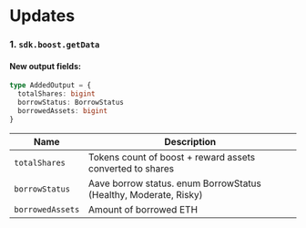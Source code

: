 # Updates
### 1. `sdk.boost.getData`

#### New output fields:

```ts
type AddedOutput = {
  totalShares: bigint
  borrowStatus: BorrowStatus
  borrowedAssets: bigint
}
```

| Name             | Description                                                      |
|------------------|------------------------------------------------------------------|
| `totalShares`    | Tokens count of boost + reward assets converted to shares        |
| `borrowStatus`   | Aave borrow status. enum BorrowStatus (Healthy, Moderate, Risky) |
| `borrowedAssets` | Amount of borrowed ETH                                           |
